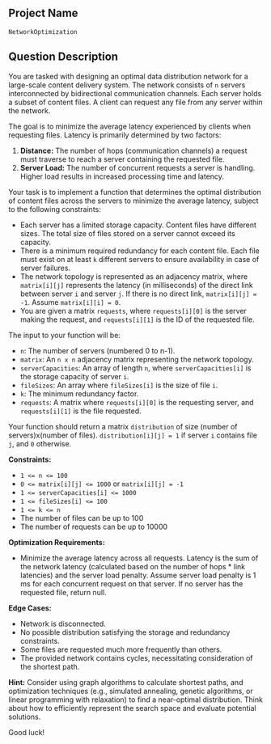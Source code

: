 ## Project Name

`NetworkOptimization`

## Question Description

You are tasked with designing an optimal data distribution network for a large-scale content delivery system. The network consists of `n` servers interconnected by bidirectional communication channels. Each server holds a subset of content files. A client can request any file from any server within the network.

The goal is to minimize the average latency experienced by clients when requesting files. Latency is primarily determined by two factors:

1.  **Distance:** The number of hops (communication channels) a request must traverse to reach a server containing the requested file.
2.  **Server Load:** The number of concurrent requests a server is handling. Higher load results in increased processing time and latency.

Your task is to implement a function that determines the optimal distribution of content files across the servers to minimize the average latency, subject to the following constraints:

*   Each server has a limited storage capacity.  Content files have different sizes. The total size of files stored on a server cannot exceed its capacity.
*   There is a minimum required redundancy for each content file.  Each file must exist on at least `k` different servers to ensure availability in case of server failures.
*   The network topology is represented as an adjacency matrix, where `matrix[i][j]` represents the latency (in milliseconds) of the direct link between server `i` and server `j`. If there is no direct link, `matrix[i][j] = -1`. Assume `matrix[i][i] = 0`.
*   You are given a matrix `requests`, where `requests[i][0]` is the server making the request, and `requests[i][1]` is the ID of the requested file.

The input to your function will be:

*   `n`: The number of servers (numbered 0 to n-1).
*   `matrix`: An `n x n` adjacency matrix representing the network topology.
*   `serverCapacities`: An array of length `n`, where `serverCapacities[i]` is the storage capacity of server `i`.
*   `fileSizes`: An array where `fileSizes[i]` is the size of file `i`.
*   `k`: The minimum redundancy factor.
*   `requests`: A matrix where `requests[i][0]` is the requesting server, and `requests[i][1]` is the file requested.

Your function should return a matrix `distribution` of size (number of servers)x(number of files). `distribution[i][j] = 1` if server `i` contains file `j`, and `0` otherwise.

**Constraints:**

*   `1 <= n <= 100`
*   `0 <= matrix[i][j] <= 1000` or `matrix[i][j] = -1`
*   `1 <= serverCapacities[i] <= 1000`
*   `1 <= fileSizes[i] <= 100`
*   `1 <= k <= n`
*   The number of files can be up to 100
*   The number of requests can be up to 10000

**Optimization Requirements:**

*   Minimize the average latency across all requests.  Latency is the sum of the network latency (calculated based on the number of hops * link latencies) and the server load penalty.  Assume server load penalty is 1 ms for each concurrent request on that server.  If no server has the requested file, return null.

**Edge Cases:**

*   Network is disconnected.
*   No possible distribution satisfying the storage and redundancy constraints.
*   Some files are requested much more frequently than others.
*   The provided network contains cycles, necessitating consideration of the shortest path.

**Hint:** Consider using graph algorithms to calculate shortest paths, and optimization techniques (e.g., simulated annealing, genetic algorithms, or linear programming with relaxation) to find a near-optimal distribution.  Think about how to efficiently represent the search space and evaluate potential solutions.

Good luck!
